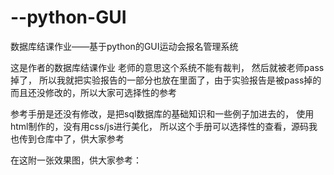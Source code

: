 # --python-GUI
数据库结课作业——基于python的GUI运动会报名管理系统

这是作者的数据库结课作业
老师的意思这个系统不能有裁判，
然后就被老师pass掉了，
所以我就把实验报告的一部分也放在里面了，由于实验报告是被pass掉的而且还没修改的，所以大家可选择性的参考

参考手册是还没有修改，是把sql数据库的基础知识和一些例子加进去的，
使用html制作的，没有用css/js进行美化，
所以这个手册可以选择性的查看，源码我也传到仓库中了，供大家参考

在这附一张效果图，供大家参考：
